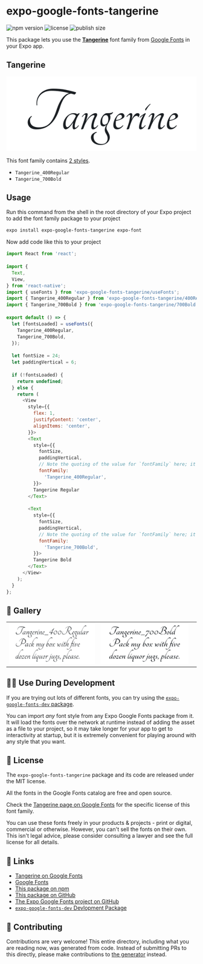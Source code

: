 # expo-google-fonts-tangerine

![npm version](https://flat.badgen.net/npm/v/expo-google-fonts-tangerine)
![license](https://flat.badgen.net/github/license/expo/google-fonts)
![publish size](https://flat.badgen.net/packagephobia/install/expo-google-fonts-tangerine)

This package lets you use the [**Tangerine**](https://fonts.google.com/specimen/Tangerine) font family from [Google Fonts](https://fonts.google.com/) in your Expo app.

## Tangerine

![Tangerine](./font-family.png)

This font family contains [2 styles](#-gallery).

- `Tangerine_400Regular`
- `Tangerine_700Bold`

## Usage

Run this command from the shell in the root directory of your Expo project to add the font family package to your project
```sh
expo install expo-google-fonts-tangerine expo-font
```

Now add code like this to your project
```js
import React from 'react';

import {
  Text,
  View,
} from 'react-native';
import { useFonts } from 'expo-google-fonts-tangerine/useFonts';
import { Tangerine_400Regular } from 'expo-google-fonts-tangerine/400Regular';
import { Tangerine_700Bold } from 'expo-google-fonts-tangerine/700Bold';

export default () => {
  let [fontsLoaded] = useFonts({
    Tangerine_400Regular,
    Tangerine_700Bold,
  });

  let fontSize = 24;
  let paddingVertical = 6;

  if (!fontsLoaded) {
    return undefined;
  } else {
    return (
      <View
        style={{
          flex: 1,
          justifyContent: 'center',
          alignItems: 'center',
        }}>
        <Text
          style={{
            fontSize,
            paddingVertical,
            // Note the quoting of the value for `fontFamily` here; it expects a string!
            fontFamily:
              'Tangerine_400Regular',
          }}>
          Tangerine Regular
        </Text>

        <Text
          style={{
            fontSize,
            paddingVertical,
            // Note the quoting of the value for `fontFamily` here; it expects a string!
            fontFamily:
              'Tangerine_700Bold',
          }}>
          Tangerine Bold
        </Text>
      </View>
    );
  }
};

```

## 🔡 Gallery


||||
|-|-|-|
|![Tangerine_400Regular](.//400Regular/Tangerine_400Regular.ttf.png)|![Tangerine_700Bold](.//700Bold/Tangerine_700Bold.ttf.png)|||


## 👩‍💻 Use During Development

If you are trying out lots of different fonts, you can try using the [`expo-google-fonts-dev` package](https://github.com/freeboub/google-fonts/tree/master/font-packages/dev#readme).

You can import *any* font style from any Expo Google Fonts package from it. It will load the fonts
over the network at runtime instead of adding the asset as a file to your project, so it may take longer
for your app to get to interactivity at startup, but it is extremely convenient
for playing around with any style that you want.

## 📖 License

The `expo-google-fonts-tangerine` package and its code are released under the MIT license.

All the fonts in the Google Fonts catalog are free and open source.

Check the [Tangerine page on Google Fonts](https://fonts.google.com/specimen/Tangerine) for the specific license of this font family.

You can use these fonts freely in your products & projects - print or digital, commercial or otherwise. However, you can't sell the fonts on their own. This isn't legal advice, please consider consulting a lawyer and see the full license for all details.

## 🔗 Links

- [Tangerine on Google Fonts](https://fonts.google.com/specimen/Tangerine)
- [Google Fonts](https://fonts.google.com/)
- [This package on npm](https://www.npmjs.com/package/expo-google-fonts-tangerine)
- [This package on GitHub](https://github.com/freeboub/google-fonts/tree/master/font-packages/tangerine)
- [The Expo Google Fonts project on GitHub](https://github.com/freeboub/google-fonts)
- [`expo-google-fonts-dev` Devlopment Package](https://github.com/freeboub/google-fonts/tree/master/font-packages/dev)

## 🤝 Contributing

Contributions are very welcome! This entire directory, including what you are reading now, was generated from code. Instead of submitting PRs to this directly, please make contributions to [the generator](https://github.com/freeboub/google-fonts/tree/master/packages/generator) instead.
